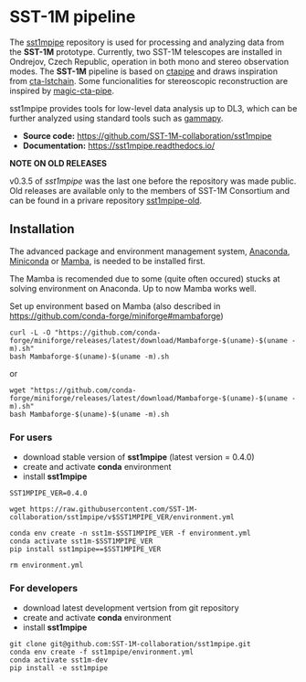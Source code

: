 # SST-1M pipeline

The [sst1mpipe](https://github.com/SST-1M-collaboration/sst1mpipe) repository is used for processing and analyzing data from the <b>SST-1M</b> prototype. Currently, two SST-1M telescopes are installed in Ondrejov, Czech Republic, operation in both mono and stereo observation modes. The <b>SST-1M</b> pipeline is based on [ctapipe](https://github.com/cta-observatory/ctapipe) and draws inspiration from [cta-lstchain](https://github.com/cta-observatory/cta-lstchain). Some funcionalities for stereoscopic reconstruction are inspired by [magic-cta-pipe](https://github.com/cta-observatory/magic-cta-pipe).

sst1mpipe provides tools for low-level data analysis up to DL3, which can be further analyzed using standard tools such as [gammapy](https://github.com/gammapy).

- **Source code:** https://github.com/SST-1M-collaboration/sst1mpipe
- **Documentation:** https://sst1mpipe.readthedocs.io/


**NOTE ON OLD RELEASES**

v0.3.5 of *sst1mpipe* was the last one before the repository was made public. Old releases are available only to the members of SST-1M Consortium and can be found in a privare repository [sst1mpipe-old](https://github.com/SST-1M-collaboration/sst1mpipe-old).

## Installation

The advanced package and environment management system, [Anaconda](https://www.anaconda.com/distribution/#download-section), [Miniconda](https://docs.conda.io/en/latest/miniconda.html) or [Mamba](https://anaconda.org/conda-forge/mamba), is needed to be installed first.

The Mamba is recomended due to some (quite often occured) stucks at solving environment on Anaconda. Up to now Mamba works well.

Set up environment based on Mamba
(also described in https://github.com/conda-forge/miniforge#mambaforge)

```
curl -L -O "https://github.com/conda-forge/miniforge/releases/latest/download/Mambaforge-$(uname)-$(uname -m).sh"
bash Mambaforge-$(uname)-$(uname -m).sh
```
or
```
wget "https://github.com/conda-forge/miniforge/releases/latest/download/Mambaforge-$(uname)-$(uname -m).sh"
bash Mambaforge-$(uname)-$(uname -m).sh
```



### For users
- download stable version of <b>sst1mpipe</b> (latest version = 0.4.0)
- create and activate <b>conda</b> environment
- install <b>sst1mpipe</b>
```
SST1MPIPE_VER=0.4.0

wget https://raw.githubusercontent.com/SST-1M-collaboration/sst1mpipe/v$SST1MPIPE_VER/environment.yml

conda env create -n sst1m-$SST1MPIPE_VER -f environment.yml
conda activate sst1m-$SST1MPIPE_VER
pip install sst1mpipe==$SST1MPIPE_VER

rm environment.yml
```

### For developers
- download latest development vertsion from git repository
- create and activate <b>conda</b> environment
- install <b>sst1mpipe</b>
```
git clone git@github.com:SST-1M-collaboration/sst1mpipe.git
conda env create -f sst1mpipe/environment.yml
conda activate sst1m-dev
pip install -e sst1mpipe
```

